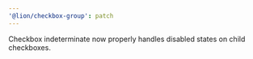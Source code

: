 ```yaml
---
'@lion/checkbox-group': patch
---
```


Checkbox indeterminate now properly handles disabled states on child checkboxes.
